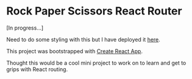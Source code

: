 # Rock Paper Scissors React Router

[In progress...]

Need to do some styling with this but I have deployed it [here](https://puyanwei.github.io/react-rps/).

This project was bootstrapped with [Create React App](https://github.com/facebook/create-react-app).

Thought this would be a cool mini project to work on to learn and get to grips with React routing.

